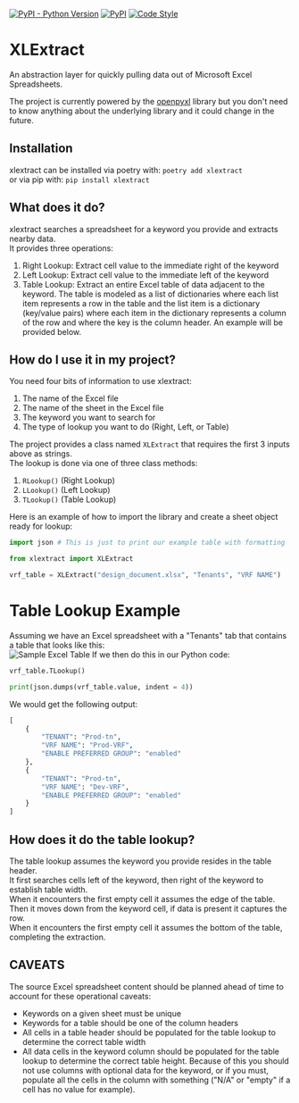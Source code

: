 [![PyPI - Python Version](https://img.shields.io/pypi/pyversions/xlextract.svg)](https://img.shields.io/pypi/pyversions/xlextract)
[![PyPI](https://img.shields.io/pypi/v/xlextract.svg)](https://pypi.python.org/pypi/xlextract)
[![Code Style](https://img.shields.io/badge/code%20style-black-000000.svg)](https://github.com/ambv/black)

XLExtract
=========

An abstraction layer for quickly pulling data out of Microsoft Excel Spreadsheets.

The project is currently powered by the [openpyxl](https://pypi.org/project/openpyxl/) library but you don't need to know anything about the underlying library and it could change in the future.

## Installation
xlextract can be installed via poetry with: ```poetry add xlextract```  
or via pip with: ```pip install xlextract```

## What does it do?
xlextract searches a spreadsheet for a keyword you provide and extracts nearby data.  
It provides three operations:
1. Right Lookup: Extract cell value to the immediate right of the keyword
2. Left Lookup: Extract cell value to the immediate left of the keyword
3. Table Lookup: Extract an entire Excel table of data adjacent to the keyword. The table is modeled as a list of dictionaries where each list item represents a row in the table and the list item is a dictionary (key/value pairs) where each item in the dictionary represents a column of the row and where the key is the column header. An example will be provided below.

## How do I use it in my project?
You need four bits of information to use xlextract:
1. The name of the Excel file
2. The name of the sheet in the Excel file
3. The keyword you want to search for
4. The type of lookup you want to do (Right, Left, or Table)

The project provides a class named ```XLExtract``` that requires the first 3 inputs above as strings.  
The lookup is done via one of three class methods:
1. ```RLookup()``` (Right Lookup)
2. ```LLookup()``` (Left Lookup)
3. ```TLookup()``` (Table Lookup)

Here is an example of how to import the library and create a sheet object ready for lookup:
```python
import json # This is just to print our example table with formatting

from xlextract import XLExtract

vrf_table = XLExtract("design_document.xlsx", "Tenants", "VRF NAME")
```

# Table Lookup Example
Assuming we have an Excel spreadsheet with a "Tenants" tab that contains a table that looks like this:  
![Sample Excel Table](./art/ACI_VRF_Table.jpg?raw=true)
If we then do this in our Python code:
```python
vrf_table.TLookup()

print(json.dumps(vrf_table.value, indent = 4))
```

We would get the following output:
```python
[
    {
        "TENANT": "Prod-tn",
        "VRF NAME": "Prod-VRF",
        "ENABLE PREFERRED GROUP": "enabled"
    },
    {
        "TENANT": "Prod-tn",
        "VRF NAME": "Dev-VRF",
        "ENABLE PREFERRED GROUP": "enabled"
    }
]
```

## How does it do the table lookup?
The table lookup assumes the keyword you provide resides in the table header.  
It first searches cells left of the keyword, then right of the keyword to establish table width.  
When it encounters the first empty cell it assumes the edge of the table.  
Then it moves down from the keyword cell, if data is present it captures the row.  
When it encounters the first empty cell it assumes the bottom of the table, completing the extraction.

## CAVEATS
The source Excel spreadsheet content should be planned ahead of time to account for these operational caveats:
- Keywords on a given sheet must be unique
- Keywords for a table should be one of the column headers
- All cells in a table header should be populated for the table lookup to determine the correct table width
- All data cells in the keyword column should be populated for the table lookup to determine the correct table height. Because of this you should not use columns with optional data for the keyword, or if you must, populate all the cells in the column with something ("N/A" or "empty" if a cell has no value for example).